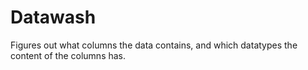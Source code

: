 Datawash
====================
Figures out what columns the data contains, 
and which datatypes the content of the columns has.
